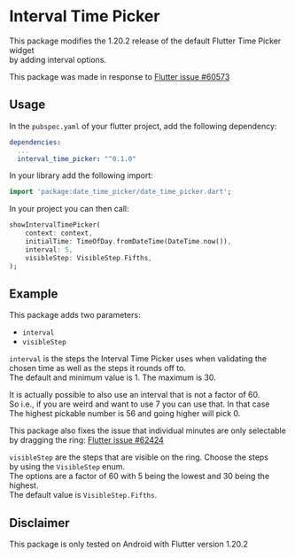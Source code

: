 # Interval Time Picker

This package modifies the 1.20.2 release of the default Flutter Time Picker widget\
by adding interval options.

This package was made in response to [Flutter issue #60573](https://github.com/flutter/flutter/issues/60573)

## Usage

In the `pubspec.yaml` of your flutter project, add the following dependency:

```yaml
dependencies:
  ...
  interval_time_picker: "^0.1.0"
```

In your library add the following import:

```dart
import 'package:date_time_picker/date_time_picker.dart';
```

In your project you can then call:

```dart
showIntervalTimePicker(
    context: context,
    initialTime: TimeOfDay.fromDateTime(DateTime.now()),
    interval: 5,
    visibleStep: VisibleStep.Fifths,
);
```

## Example

This package adds two parameters:
* `interval`
* `visibleStep`

`interval` is the steps the Interval Time Picker uses when validating the\
chosen time as well as the steps it rounds off to.\
The default and minimum value is 1. The maximum is 30.

It is actually possible to also use an interval that is not a factor of 60.\
So i.e., if you are weird and want to use 7 you can use that. In that case\
The highest pickable number is 56 and going higher will pick 0.

This package also fixes the issue that individual minutes are only selectable\
by dragging the ring: [Flutter issue #62424](https://github.com/flutter/flutter/issues/62424)

`visibleStep` are the steps that are visible on the ring. Choose the steps\
by using the `VisibleStep` enum.\
The options are a factor of 60 with 5 being the lowest and 30 being the highest.\
The default value is `VisibleStep.Fifths`.

## Disclaimer

This package is only tested on Android with Flutter version 1.20.2
